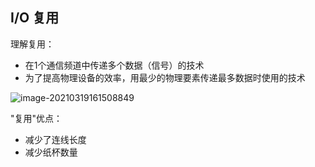 ## I/O 复用

理解复用：

- 在1个通信频道中传递多个数据（信号）的技术
- 为了提高物理设备的效率，用最少的物理要素传递最多数据时使用的技术

![image-20210319161508849](https://i.loli.net/2021/03/19/5QImfo6xVXtKadW.png)

"复用"优点：

- 减少了连线长度
- 减少纸杯数量